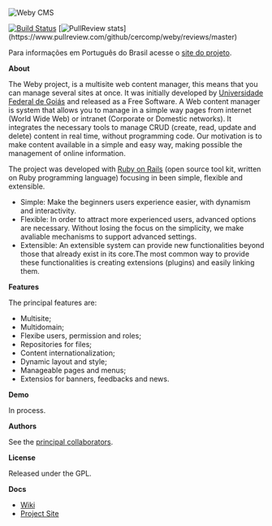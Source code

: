 ![Weby CMS](https://portais.ufg.br/assets/weby-logo-60-3e5c8858c2bdce60d5419fe192d15fc8.png)

[![Build Status](https://travis-ci.org/cercomp/weby.png?branch=master)](https://travis-ci.org/cercomp/weby)
[![PullReview stats](https://www.pullreview.com/github/cercomp/weby/badges/master.svg?)](https://www.pullreview.com/github/cercomp/weby/reviews/master)

Para informações em Português do Brasil acesse o [site do projeto](http://weby.cercomp.ufg.br).

__About__

The Weby project, is a multisite web content manager, this means that you can manage several sites at once. It was initially developed  by [Universidade Federal de Goiás](http://www.ufg.br/) and released as a Free Software. A Web content manager is system that allows you to manage in a simple way pages from internet (World Wide Web) or intranet (Corporate or Domestic networks). It integrates the necessary tools to manage CRUD (create, read, update and delete) content in real time, without programming code. Our motivation is to make content available in a simple  and easy way, making possible the management of online information.

The project was developed with [Ruby on Rails](http://rubyonrails.org/) (open source tool kit, written on Ruby programming language) focusing in been simple, flexible and extensible.

* Simple: Make the beginners users experience easier, with dynamism and interactivity.
* Flexible: In order to attract more experienced users, advanced options are necessary. Without losing the focus on the simplicity, we make avaliable mechanisms to support advanced settings.
* Extensible: An extensible system can provide new functionalities beyond those that already exist in its core.The most common way to provide these functionalities is creating extensions (plugins) and easily linking them.

__Features__

The principal features are:

* Multisite;
* Multidomain;
* Flexibe users, permission and roles;
* Repositories for files;
* Content internationalization;
* Dynamic layout and style;
* Manageable pages and menus;
* Extensios for banners, feedbacks and news.

__Demo__

In process.

__Authors__

See the [principal collaborators](http://weby.cercomp.ufg.br/pages/67630).

__License__

Released under the GPL.

__Docs__

* [Wiki](http://github.com/cercomp/weby/wiki)
* [Project Site](http://weby.cercomp.ufg.br)
